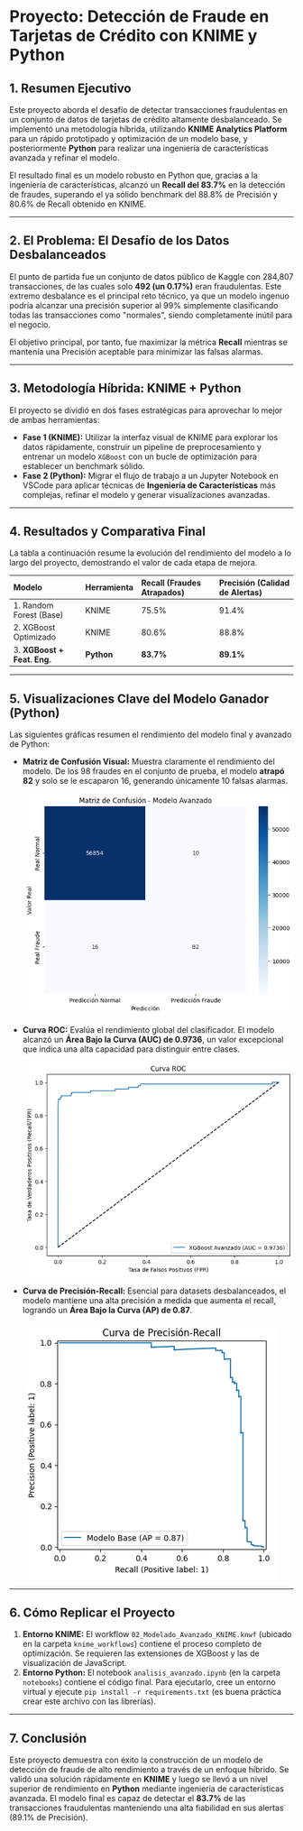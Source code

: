 # Proyecto: Detección de Fraude en Tarjetas de Crédito con KNIME y Python

## 1. Resumen Ejecutivo

Este proyecto aborda el desafío de detectar transacciones fraudulentas en un conjunto de datos de tarjetas de crédito altamente desbalanceado. Se implementó una metodología híbrida, utilizando **KNIME Analytics Platform** para un rápido prototipado y optimización de un modelo base, y posteriormente **Python** para realizar una ingeniería de características avanzada y refinar el modelo.

El resultado final es un modelo robusto en Python que, gracias a la ingeniería de características, alcanzó un **Recall del 83.7%** en la detección de fraudes, superando el ya sólido benchmark del 88.8% de Precisión y 80.6% de Recall obtenido en KNIME.

---
## 2. El Problema: El Desafío de los Datos Desbalanceados

El punto de partida fue un conjunto de datos público de Kaggle con 284,807 transacciones, de las cuales solo **492 (un 0.17%)** eran fraudulentas. Este extremo desbalance es el principal reto técnico, ya que un modelo ingenuo podría alcanzar una precisión superior al 99% simplemente clasificando todas las transacciones como "normales", siendo completamente inútil para el negocio.

El objetivo principal, por tanto, fue maximizar la métrica **Recall** mientras se mantenía una Precisión aceptable para minimizar las falsas alarmas.

---
## 3. Metodología Híbrida: KNIME + Python

El proyecto se dividió en dos fases estratégicas para aprovechar lo mejor de ambas herramientas:

* **Fase 1 (KNIME):** Utilizar la interfaz visual de KNIME para explorar los datos rápidamente, construir un pipeline de preprocesamiento y entrenar un modelo `XGBoost` con un bucle de optimización para establecer un benchmark sólido.
* **Fase 2 (Python):** Migrar el flujo de trabajo a un Jupyter Notebook en VSCode para aplicar técnicas de **Ingeniería de Características** más complejas, refinar el modelo y generar visualizaciones avanzadas.

---
## 4. Resultados y Comparativa Final

La tabla a continuación resume la evolución del rendimiento del modelo a lo largo del proyecto, demostrando el valor de cada etapa de mejora.

| Modelo | Herramienta | Recall (Fraudes Atrapados) | Precisión (Calidad de Alertas) |
| :--- | :--- | :--- | :--- |
| 1. Random Forest (Base) | KNIME | 75.5% | 91.4% |
| 2. XGBoost Optimizado | KNIME | 80.6% | 88.8% |
| 3. **XGBoost + Feat. Eng.** | **Python** | **83.7%** | **89.1%** |

---
## 5. Visualizaciones Clave del Modelo Ganador (Python)

Las siguientes gráficas resumen el rendimiento del modelo final y avanzado de Python:

* **Matriz de Confusión Visual:** Muestra claramente el rendimiento del modelo. De los 98 fraudes en el conjunto de prueba, el modelo **atrapó 82** y solo se le escaparon 16, generando únicamente 10 falsas alarmas.

    ![Matriz de Confusión del Modelo Avanzado](visualizations/Matriz_Confusion_Python_Avanzado.png)

* **Curva ROC:** Evalúa el rendimiento global del clasificador. El modelo alcanzó un **Área Bajo la Curva (AUC) de 0.9736**, un valor excepcional que indica una alta capacidad para distinguir entre clases.

    ![Curva ROC del Modelo Avanzado](visualizations/Roc_Curve_Python_Avanzado.png)

* **Curva de Precisión-Recall:** Esencial para datasets desbalanceados, el modelo mantiene una alta precisión a medida que aumenta el recall, logrando un **Área Bajo la Curva (AP) de 0.87**.

    ![Curva de Precisión-Recall del Modelo Avanzado](visualizations/Recall_Python_Avanzado.png)

---
## 6. Cómo Replicar el Proyecto

1.  **Entorno KNIME:** El workflow `02_Modelado_Avanzado_KNIME.knwf` (ubicado en la carpeta `knime_workflows`) contiene el proceso completo de optimización. Se requieren las extensiones de XGBoost y las de visualización de JavaScript.
2.  **Entorno Python:** El notebook `analisis_avanzado.ipynb` (en la carpeta `notebooks`) contiene el código final. Para ejecutarlo, cree un entorno virtual y ejecute `pip install -r requirements.txt` (es buena práctica crear este archivo con las librerías).

---
## 7. Conclusión

Este proyecto demuestra con éxito la construcción de un modelo de detección de fraude de alto rendimiento a través de un enfoque híbrido. Se validó una solución rápidamente en **KNIME** y luego se llevó a un nivel superior de rendimiento en **Python** mediante ingeniería de características avanzada. El modelo final es capaz de detectar el **83.7%** de las transacciones fraudulentas manteniendo una alta fiabilidad en sus alertas (89.1% de Precisión).